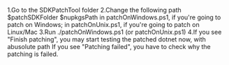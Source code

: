 1.Go to the SDKPatchTool folder
2.Change the following path
  $patchSDKFolder 
  $nupkgsPath 
  in patchOnWindows.ps1, if you're going to patch on Windows;
  in patchOnUnix.ps1, if you're going to patch on Linux/Mac
3.Run ./patchOnWindows.ps1  (or patchOnUnix.ps1)
4.If you see "Finish patching", you may start testing the patched dotnet now, with abusolute path
  If you see "Patching failed", you have to check why the patching is failed.